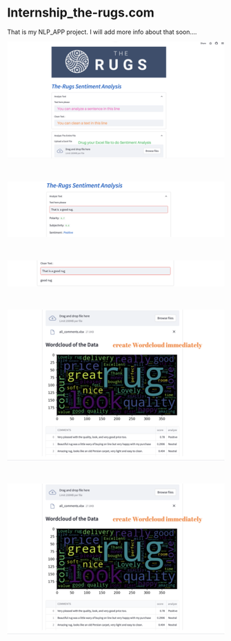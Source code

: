 # Internship_the-rugs.com

That is my NLP_APP project.
 I will add more info about that soon....


![Userface-1](https://github.com/veyselaytekin1/Internship_the-rugs.com_NLP/blob/main/APP_foto/Userface-1.png) <br/><br/><br/><br/>
![Userface-2](https://github.com/veyselaytekin1/Internship_the-rugs.com_NLP/blob/main/APP_foto/Userface-2.png) <br/><br/><br/><br/>
![Userface-3](https://github.com/veyselaytekin1/Internship_the-rugs.com_NLP/blob/main/APP_foto/Userface-3.png) <br/><br/><br/><br/>
![Userface-4](https://github.com/veyselaytekin1/Internship_the-rugs.com_NLP/blob/main/APP_foto/Userface-4.png) <br/><br/><br/><br/>
![Userface-5](https://github.com/veyselaytekin1/Internship_the-rugs.com_NLP/blob/main/APP_foto/Userface-4.png) <br/><br/><br/><br/>

